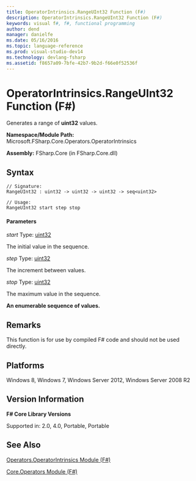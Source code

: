```yaml
---
title: OperatorIntrinsics.RangeUInt32 Function (F#)
description: OperatorIntrinsics.RangeUInt32 Function (F#)
keywords: visual f#, f#, functional programming
author: dend
manager: danielfe
ms.date: 05/16/2016
ms.topic: language-reference
ms.prod: visual-studio-dev14
ms.technology: devlang-fsharp
ms.assetid: f8657a09-7bfe-42b7-9b2d-f66e0f52536f 
---
```


# OperatorIntrinsics.RangeUInt32 Function (F#)

Generates a range of **uint32** values.

**Namespace/Module Path:** Microsoft.FSharp.Core.Operators.OperatorIntrinsics

**Assembly:** FSharp.Core (in FSharp.Core.dll)


## Syntax

```
// Signature:
RangeUInt32 : uint32 -> uint32 -> uint32 -> seq<uint32>

// Usage:
RangeUInt32 start step stop
```

#### Parameters
*start*
Type: [uint32](https://msdn.microsoft.com/library/02aea3e2-e400-453a-a681-3a657afe1825)


The initial value in the sequence.


*step*
Type: [uint32](https://msdn.microsoft.com/library/02aea3e2-e400-453a-a681-3a657afe1825)


The increment between values.


*stop*
Type: [uint32](https://msdn.microsoft.com/library/02aea3e2-e400-453a-a681-3a657afe1825)


The maximum value in the sequence.



**An enumerable sequence of values.**
## Remarks
This function is for use by compiled F# code and should not be used directly.


## Platforms
Windows 8, Windows 7, Windows Server 2012, Windows Server 2008 R2


## Version Information
**F# Core Library Versions**

Supported in: 2.0, 4.0, Portable, Portable




## See Also
[Operators.OperatorIntrinsics Module &#40;F&#35;&#41;](Operators.OperatorIntrinsics-Module-%5BFSharp%5D.md)

[Core.Operators Module &#40;F&#35;&#41;](Core.Operators-Module-%5BFSharp%5D.md)

